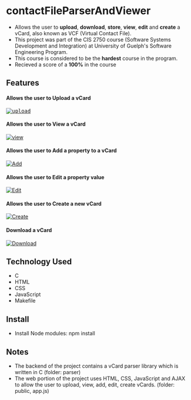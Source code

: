 # contactFileParserAndViewer
- Allows the user to **upload**, **download**, **store**, **view**, **edit** and **create** a vCard, also known as VCF (Virtual Contact File).
- This project was part of the CIS 2750 course (Software Systems Development and Integration) at University of Guelph's Software Engineering Program. 
- This course is considered to be the **hardest** course in the program.
- Recieved a score of a **100%** in the course

## Features
#### Allows the user to **Upload** a vCard
<kbd>
<a href="https://media.giphy.com/media/78dIxZuadvZrOdwTdY/giphy.gif"><img src="https://media.giphy.com/media/78dIxZuadvZrOdwTdY/giphy.gif" title="upload"/></a>
</kbd>

#### Allows the user to **View** a vCard
<a href="https://media.giphy.com/media/OI245OItFLT2pjczDl/giphy.gif"><img src="https://media.giphy.com/media/OI245OItFLT2pjczDl/giphy.gif" title="view"/></a>

#### Allows the user to **Add** a property to a vCard
<a href="https://media.giphy.com/media/V7AHUgM5pzz38x09xy/giphy.gif"><img src="https://media.giphy.com/media/V7AHUgM5pzz38x09xy/giphy.gif" title="Add"/></a>

#### Allows the user to **Edit** a property value
<a href="https://media.giphy.com/media/jFBsJqBw58CBVQKTe9/giphy.gif"><img src="https://media.giphy.com/media/jFBsJqBw58CBVQKTe9/giphy.gif" title="Edit"/></a>

#### Allows the user to **Create** a new vCard
<a href="https://media.giphy.com/media/UVbB5zzE8kE56CyaoU/giphy.gif"><img src="https://media.giphy.com/media/UVbB5zzE8kE56CyaoU/giphy.gif" title="Create"/></a>

#### Download a vCard
<a href="https://media.giphy.com/media/GPdgQ6luDerrQPsfUu/giphy.gif"><img src="https://media.giphy.com/media/GPdgQ6luDerrQPsfUu/giphy.gif" title="Download"/></a>

## Technology Used
- C
- HTML
- CSS
- JavaScript
- Makefile

## Install
- Install Node modules: npm install

## Notes
- The backend of the project contains a vCard parser library which is written in C (folder: parser)
- The web portion of the project uses HTML, CSS, JavaScript and AJAX to allow the user to upload, view, add, edit, create vCards. (folder: public, app.js)
